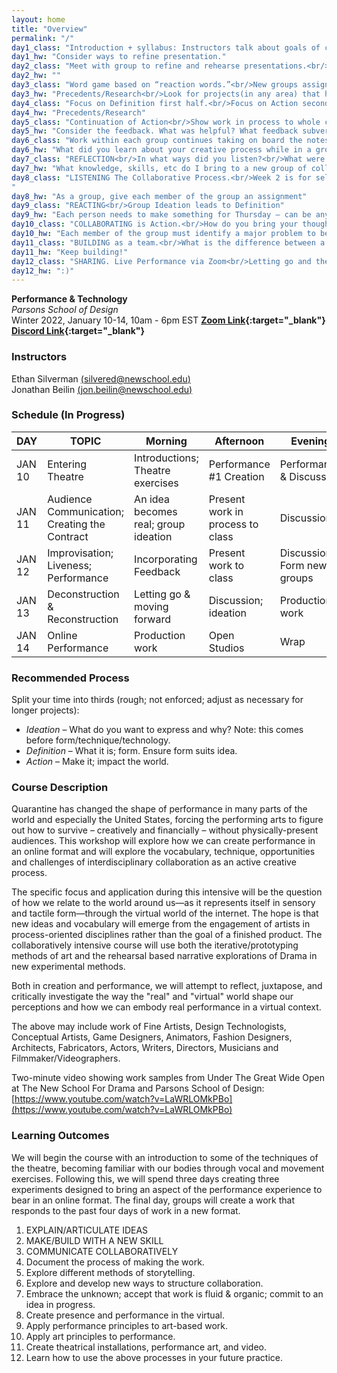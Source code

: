 ```yaml
---
layout: home
title: "Overview"
permalink: "/"
day1_class: "Introduction + syllabus: Instructors talk about goals of class, students introduce themselves, where they’re from, their own practice, and what they think “performance”. Theatre exercises. Performance 1 Assigned; break out into groups to work on project."
day1_hw: "Consider ways to refine presentation."
day2_class: "Meet with group to refine and rehearse presentations.<br/>Each performance/presentation discussed with entire class.<br/>Each student writes a word or words to describe their own feelings about what they’ve seen and keeps it in their private notebook."
day2_hw: ""
day3_class: "Word game based on “reaction words.”<br/>New groups assigned.<br/>Ideation, Definition, Action process begins."
day3_hw: "Precedents/Research<br/>Look for projects(in any area) that have inspired you and might be helpful to share with your group."
day4_class: "Focus on Definition first half.<br/>Focus on Action second half."
day4_hw: "Precedents/Research"
day5_class: "Continuation of Action<br/>Show work in process to whole class. Reactions to make sure Definition is being communicated clearly. General discussion of tools that can help piece."
day5_hw: "Consider the feedback. What was helpful? What feedback subverts your intent? Take notes to share with your group."
day6_class: "Work within each group continues taking on board the notes and suggestions of the whole class.<br/>Presentations of more fully realized pieces."
day6_hw: "What did you learn about your creative process while in a group setting?"
day7_class: "REFLECTION<br/>In what ways did you listen?<br/>What were moments where you thought you were listening but you were not?<br/>Which methods of reaching consensus worked?<br/>Which methods of reaching consensus failed?"
day7_hw: "What knowledge, skills, etc do I bring to a new group of collaborators?<br/>What do I need to keep in mind while working in a group?"
day8_class: "LISTENING The Collaborative Process.<br/>Week 2 is for self-directed, motivated learning. Each group takes on a life of its own using the methods and tools from the first week.
"
day8_hw: "As a group, give each member of the group an assignment"
day9_class: "REACTING<br/>Group Ideation leads to Definition"
day9_hw: "Each person needs to make something for Thursday – can be anything"
day10_class: "COLLABORATING is Action.<br/>How do you bring your thoughts and feelings to a creative process that is not solely your own?"
day10_hw: "Each member of the group must identify a major problem to be solved on Friday (could be technical, performance related, etc)."
day11_class: "BUILDING as a team.<br/>What is the difference between a contribution and letting go? How does an artistic creative endeavor with disparate elements become a holistic experience? Performance 3 shared; Performance 4 assigned."
day11_hw: "Keep building!"
day12_class: "SHARING. Live Performance via Zoom<br/>Letting go and then taking in what the shared experience means in a creative project. How can I bring this experience into my own practice moving forward?"
day12_hw: ":)"
---
```


**Performance & Technology**  
_Parsons School of Design_  
Winter 2022, January 10-14, 10am - 6pm EST 
**[Zoom Link](https://NewSchool.zoom.us/j/96075561465?pwd=M2EvTUova3lla25ZL2xmNXZXdENjdz09){:target="\_blank"}**
**[Discord Link](https://discord.gg/UbMqNQTb){:target="\_blank"}**



### Instructors

Ethan Silverman [(silvered@newschool.edu)](mailto:silvered@newschool.edu)  
Jonathan Beilin [(jon.beilin@newschool.edu)](mailto:jon.beilin@newschool.edu)

### Schedule (In Progress)

| DAY | TOPIC | Morning | Afternoon | Evening |
| --- | --- | --- | --- | --- |
| JAN 10 | Entering Theatre | Introductions; Theatre exercises | Performance #1 Creation | Performance & Discussion |
| JAN 11 | Audience Communication; Creating the Contract | An idea becomes real; group ideation | Present work in process to class | Discussion |
| JAN 12 | Improvisation; Liveness; Performance | Incorporating Feedback | Present work to class | Discussion; Form new groups |
| JAN 13 | Deconstruction &amp; Reconstruction | Letting go &amp; moving forward | Discussion; ideation | Production work |
| JAN 14 | Online Performance | Production work | Open Studios | Wrap |

### Recommended Process

Split your time into thirds (rough; not enforced; adjust as necessary for longer projects):

- _Ideation_ &#x2013; What do you want to express and why? Note: this comes before form/technique/technology.
- _Definition_ &#x2013; What it is; form. Ensure form suits idea.
- _Action_ &#x2013; Make it; impact the world.

### Course Description

Quarantine has changed the shape of performance in many parts of the world and especially the United States, forcing the performing arts to figure out how to survive &#x2013; creatively and financially &#x2013; without physically-present audiences. This workshop will explore how we can create performance in an online format and will explore the vocabulary, technique, opportunities and challenges of interdisciplinary collaboration as an active creative process.

The specific focus and application during this intensive will be the question of how we relate to the world around us—as it represents itself in sensory and tactile form—through the virtual world of the internet. The hope is that new ideas and vocabulary will emerge from the engagement of artists in process-oriented disciplines rather than the goal of a finished product. The collaboratively intensive course will use both the iterative/prototyping methods of art and the rehearsal based narrative explorations of Drama in new experimental methods.

Both in creation and performance, we will attempt to reflect, juxtapose, and critically investigate the way the "real" and "virtual" world shape our perceptions and how we can embody real performance in a virtual context.

The above may include work of Fine Artists, Design Technologists, Conceptual Artists, Game Designers, Animators, Fashion Designers, Architects, Fabricators, Actors, Writers, Directors, Musicians and Filmmaker/Videographers.

Two-minute video showing work samples from Under The Great Wide Open at The New School For Drama and Parsons School of Design: [https://www.youtube.com/watch?v=LaWRLOMkPBo](https://www.youtube.com/watch?v=LaWRLOMkPBo)

### Learning Outcomes

We will begin the course with an introduction to some of the techniques of the theatre, becoming familiar with our bodies through vocal and movement exercises. Following this, we will spend three days creating three experiments designed to bring an aspect of the performance experience to bear in an online format. The final day, groups will create a work that responds to the past four days of work in a new format.

1. EXPLAIN/ARTICULATE IDEAS
2. MAKE/BUILD WITH A NEW SKILL
3. COMMUNICATE COLLABORATIVELY
4. Document the process of making the work.
5. Explore different methods of storytelling.
6. Explore and develop new ways to structure collaboration.
7. Embrace the unknown; accept that work is fluid & organic; commit to an idea in progress.
8. Create presence and performance in the virtual.
9. Apply performance principles to art-based work.
10. Apply art principles to performance.
11. Create theatrical installations, performance art, and video.
12. Learn how to use the above processes in your future practice.
